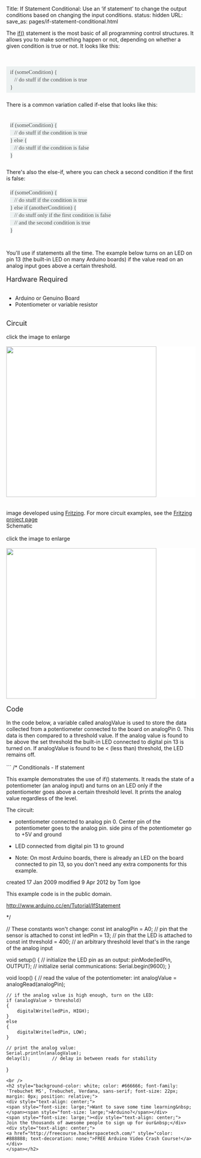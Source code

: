 Title: If Statement Conditional: Use an ‘if statement’ to change the output conditions based on changing the input conditions.
status: hidden
URL:
save_as: pages/if-statement-conditional.html

The <a href="https://www.arduino.cc/en/Reference/If">if()</a> statement is the most basic of all programming control structures. It allows you to make something happen or not, depending on whether a given condition is true or not. It looks like this:<br />
<div>
<br /></div>
<div>
<pre style="background-color: #ecf1f1; box-sizing: border-box; color: #4f4e4e; direction: ltr; font-family: 'TyponineSans Monospace Regular 4', 'TyponineSans Monospace Light 5'; font-size: 15px; font-stretch: normal; line-height: 20px; margin-bottom: 1.5em; overflow-x: auto; padding: 5px 10px;">if (someCondition) {
   // do stuff if the condition is true
}</pre>
There is a common variation called if-else that looks like this:</div>
<div>
<br /></div>
<div>
<pre style="box-sizing: border-box; direction: ltr; font-stretch: normal; margin-bottom: 1.5em; overflow-x: auto; padding: 5px 10px;"><span style="background-color: #ecf1f1; color: #4f4e4e; font-family: &quot;typoninesans monospace regular 4&quot; , &quot;typoninesans monospace light 5&quot;; font-size: 15px; line-height: 20px;">if (someCondition) {
   // do stuff if the condition is true
} else {
   // do stuff if the condition is false
}</span>
</pre>
</div>
<div>
There's also the else-if, where you can check a second condition if the first is false:<br />
<pre style="box-sizing: border-box; direction: ltr; font-stretch: normal; margin-bottom: 1.5em; overflow-x: auto; padding: 5px 10px;"><span style="background-color: #ecf1f1; color: #4f4e4e; font-family: &quot;typoninesans monospace regular 4&quot; , &quot;typoninesans monospace light 5&quot;; font-size: 15px; line-height: 20px;">if (someCondition) {
   // do stuff if the condition is true
} else if (anotherCondition) {
   // do stuff only if the first condition is false
   // and the second condition is true
}
</span>
</pre>
You'll use if statements all the time. The example below turns on an LED on pin 13 (the built-in LED on many Arduino boards) if the value read on an analog input goes above a certain threshold.<br />
<br />
<span style="font-size: large;">Hardware Required</span><br />
<br />
<ul>
<li>Arduino or Genuino Board</li>
<li>Potentiometer or variable resistor</li>
</ul>
</div>
<div>
<br />
<span style="font-size: large;">Circuit</span><br />
<br />
click the image to enlarge</div>
<div>
<br /></div>
<div>
<div class="circuit" style="box-sizing: border-box; direction: ltr; margin: 0px; padding: 0px;">
<div style="background-color: white; box-sizing: border-box; color: #4f4e4e; direction: ltr; font-family: 'TyponineSans Regular 18', 'Lucida Grande', Lucida, Verdana, sans-serif; font-size: 18px; line-height: 31.5px; margin: 0px; padding: 0px;">
<a class="urllink" href="https://www.arduino.cc/en/uploads/Tutorial/if_noLED.png" rel="nofollow" style="box-sizing: border-box; color: #00979c; line-height: inherit; text-decoration: none;"><img alt="" src="https://www.arduino.cc/en/uploads/Tutorial/if_noLED.png" style="border: none; box-sizing: border-box; display: inline-block; vertical-align: middle;" title="" width="400px" /></a></div>
<br />
<br />
image developed using <a href="http://www.fritzing.org/">Fritzing</a>. For more circuit examples, see the <a href="http://fritzing.org/projects/">Fritzing project page</a><br />
Schematic<br />
<br />
click the image to enlarge</div>
<div class="circuit" style="box-sizing: border-box; direction: ltr; margin: 0px; padding: 0px;">
<br />
<div style="background-color: white; box-sizing: border-box; color: #4f4e4e; direction: ltr; font-family: 'TyponineSans Regular 18', 'Lucida Grande', Lucida, Verdana, sans-serif; font-size: 18px; line-height: 31.5px; margin: 0px; padding: 0px;">
<a class="urllink" href="https://www.arduino.cc/en/uploads/Tutorial/ifStatement_sch_noLED.png" rel="nofollow" style="box-sizing: border-box; color: #00979c; line-height: inherit; text-decoration: none;"><img alt="" src="https://www.arduino.cc/en/uploads/Tutorial/ifStatement_sch_noLED.png" style="border: none; box-sizing: border-box; display: inline-block; vertical-align: middle;" title="" width="400px" /></a></div>
</div>
<br />
<span style="font-size: large;">Code</span><br />
<br />
In the code below, a variable called analogValue is used to store the data collected from a potentiometer connected to the board on analogPin 0. This data is then compared to a threshold value. If the analog value is found to be above the set threshold the built-in LED connected to digital pin 13 is turned on. If analogValue is found to be &lt; (less than) threshold, the LED remains off.</div>
<div>
<br /></div>
```
/*
  Conditionals - If statement

 This example demonstrates the use of if() statements.
 It reads the state of a potentiometer (an analog input) and turns on an LED
 only if the potentiometer goes above a certain threshold level. It prints the analog value
 regardless of the level.

 The circuit:
 * potentiometer connected to analog pin 0.
 Center pin of the potentiometer goes to the analog pin.
 side pins of the potentiometer go to +5V and ground
 * LED connected from digital pin 13 to ground

 * Note: On most Arduino boards, there is already an LED on the board
 connected to pin 13, so you don't need any extra components for this example.

 created 17 Jan 2009
 modified 9 Apr 2012
 by Tom Igoe

This example code is in the public domain.

http://www.arduino.cc/en/Tutorial/IfStatement

 */

// These constants won't change:
const int analogPin = A0;    // pin that the sensor is attached to
const int ledPin = 13;       // pin that the LED is attached to
const int threshold = 400;   // an arbitrary threshold level that's in the range of the analog input

void setup()
{
	// initialize the LED pin as an output:
	pinMode(ledPin, OUTPUT);
	// initialize serial communications:
	Serial.begin(9600);
}

void loop()
{
	// read the value of the potentiometer:
	int analogValue = analogRead(analogPin);

	// if the analog value is high enough, turn on the LED:
	if (analogValue > threshold)
	{
		digitalWrite(ledPin, HIGH);
	}
	else
	{
		digitalWrite(ledPin, LOW);
	}

	// print the analog value:
	Serial.println(analogValue);
	delay(1);        // delay in between reads for stability
}
```
<br />
<h2 style="background-color: white; color: #666666; font-family: 'Trebuchet MS', Trebuchet, Verdana, sans-serif; font-size: 22px; margin: 0px; position: relative;">
<div style="text-align: center;">
<span style="font-size: large;">Want to save some time learning&nbsp;</span><span style="font-size: large;">Arduino?</span></div>
<span style="font-size: large;"><div style="text-align: center;">
Join the thousands of awesome people to sign up for our&nbsp;</div>
<div style="text-align: center;">
<a href="http://freecourse.hackerspacetech.com/" style="color: #888888; text-decoration: none;">FREE Arduino Video Crash Course!</a></div>
</span></h2>
